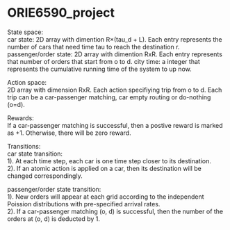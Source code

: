 # ORIE6590_project
State space: <br />
car state: 2D array with dimention R$\times$(tau_d + L). Each entry represents the number of cars that need time tau to reach the destination r. <br />
passenger/order state: 2D array with dimention RxR. Each entry represents that number of orders that start from o to d.
city time: a integer that represents the cumulative running time of the system to up now.<br />

Action space: <br />
2D array with dimension RxR. Each action specifiying trip from o to d. Each trip can be a car-passenger matching, car empty routing or do-nothing (o=d).

Rewards: <br />
If a car-passenger matching is successful, then a postive reward is marked as +1. Otherwise, there will be zero reward.

Transitions: <br />
car state transition: <br />
1). At each time step, each car is one time step closer to its destination. <br />
2). If an atomic action is applied on a car, then its destination will be changed correspondingly. <br />

passenger/order state transition: <br />
1). New orders will appear at each grid according to the independent Poission distributions with pre-specified arrival rates.<br />
2). If a car-passenger matching (o, d) is successful, then the number of the orders at (o, d) is deducted by 1. <br />


